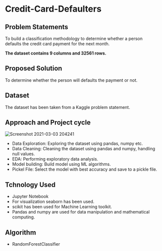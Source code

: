 # Credit-Card-Defaulters


## Problem Statements

 To build a classification methodology to determine whether a person defaults the credit card payment for the next month.
 
**The dataset contains 9 columns and  32561 rows.**


## Proposed Solution
To determine whether the person will defaults the payment or not.

## Dataset
The dataset has been taken from a Kaggle problem statement.

## Approach and Project cycle
![Screenshot 2021-03-03 204241](https://user-images.githubusercontent.com/54364376/109826645-01467a00-7c61-11eb-955b-b5f3e91935ee.png)

* Data Exploration: Exploring the dataset using pandas, numpy etc.
* Data Cleaning: Cleaning the dataset using pandas and numpy, handling null values.
* EDA: Performing exploratory data analysis.
* Model building: Build model using ML algorithms.
* Pickel File: Select the model with best accuracy and save to a pickle file.

## Tchnology Used
* Jupyter Notebook
* For visualization seaborn has been used.
* scikit has been used for Machine Learning toolkit.
* Pandas and numpy are used for data manipulation and mathematical computing. 

## Algorithm

 * RandomForestClassifier
